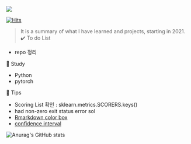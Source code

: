 <img src="https://capsule-render.vercel.app/api?type=wave&color=auto&height=200&section=header&text=Hi%20there!&fontSize=90"/>  
 
[![Hits](https://hits.seeyoufarm.com/api/count/incr/badge.svg?url=https%3A%2F%2Fgithub.com%2Fpinkocto&count_bg=%23DF00AA&title_bg=%23555555&icon=github.svg&icon_color=%23E7E7E7&title=hits&edge_flat=false)](https://hits.seeyoufarm.com)        
  
    
  
> It is a summary of what I have learned and projects, starting in 2021.<br>
✔️ To do List 
- repo 정리 
 
🌻 Study <br>
- Python
- pytorch 

🔅 Tips <br>
- Scoring List 확인 : sklearn.metrics.SCORERS.keys()  
- had non-zero exit status error sol 
- [Rmarkdown color box](https://stackoverflow.com/questions/25654845/how-can-i-create-a-text-box-for-a-note-in-markdown) <br>
- [confidence interval](https://rfriend.tistory.com/114) 

![Anurag's GitHub stats](https://github-readme-stats.vercel.app/api?username=pinkocto&show_icons=true&theme=radical) 
 
 
